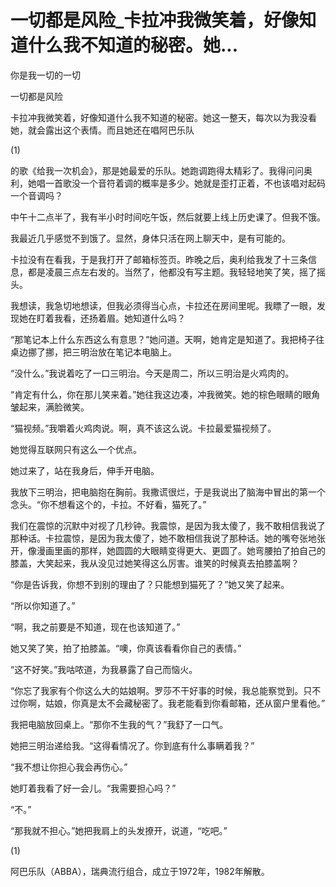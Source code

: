 # 一切都是风险_卡拉冲我微笑着，好像知道什么我不知道的秘密。她...

你是我一切的一切

一切都是风险

卡拉冲我微笑着，好像知道什么我不知道的秘密。她这一整天，每次以为我没看她，就会露出这个表情。而且她还在唱阿巴乐队

(1)

的歌《给我一次机会》，那是她最爱的乐队。她跑调跑得太精彩了。我得问问奥利，她唱一首歌没一个音符着调的概率是多少。她就是歪打正着，不也该唱对起码一个音调吗？

中午十二点半了，我有半小时时间吃午饭，然后就要上线上历史课了。但我不饿。

我最近几乎感觉不到饿了。显然，身体只活在网上聊天中，是有可能的。

卡拉没有在看我，于是我打开了邮箱标签页。昨晚之后，奥利给我发了十三条信息，都是凌晨三点左右发的。当然了，他都没有写主题。我轻轻地笑了笑，摇了摇头。

我想读，我急切地想读，但我必须得当心点，卡拉还在房间里呢。我瞟了一眼，发现她在盯着我看，还扬着眉。她知道什么吗？

“那笔记本上什么东西这么有意思？”她问道。天啊，她肯定是知道了。我把椅子往桌边挪了挪，把三明治放在笔记本电脑上。

“没什么。”我说着吃了一口三明治。今天是周二，所以三明治是火鸡肉的。

“肯定有什么，你在那儿笑来着。”她往我这边凑，冲我微笑。她的棕色眼睛的眼角皱起来，满脸微笑。

“猫视频。”我嚼着火鸡肉说。啊，真不该这么说。卡拉最爱猫视频了。

她觉得互联网只有这么一个优点。

她过来了，站在我身后，伸手开电脑。

我放下三明治，把电脑抱在胸前。我撒谎很烂，于是我说出了脑海中冒出的第一个念头。“你不想看这个的，卡拉。不好看，猫死了。”

我们在震惊的沉默中对视了几秒钟。我震惊，是因为我太傻了，我不敢相信我说了那种话。卡拉震惊，是因为我太傻了，她不敢相信我说了那种话。她的嘴夸张地张开，像漫画里画的那样，她圆圆的大眼睛变得更大、更圆了。她弯腰拍了拍自己的膝盖，大笑起来，我从没见过她笑得这么厉害。谁笑的时候真去拍膝盖啊？

“你是告诉我，你想不到别的理由了？只能想到猫死了？”她又笑了起来。

“所以你知道了。”

“啊，我之前要是不知道，现在也该知道了。”

她又笑了笑，拍了拍膝盖。“噢，你真该看看你自己的表情。”

“这不好笑。”我咕哝道，为我暴露了自己而恼火。

“你忘了我家有个你这么大的姑娘啊。罗莎不干好事的时候，我总能察觉到。只不过你啊，姑娘，你真是太不会藏秘密了。我老能看到你看邮箱，还从窗户里看他。”

我把电脑放回桌上。“那你不生我的气？”我舒了一口气。

她把三明治递给我。“这得看情况了。你到底有什么事瞒着我？”

“我不想让你担心我会再伤心。”

她盯着我看了好一会儿。“我需要担心吗？”

“不。”

“那我就不担心。”她把我肩上的头发撩开，说道，“吃吧。”

(1)

阿巴乐队（ABBA），瑞典流行组合，成立于1972年，1982年解散。